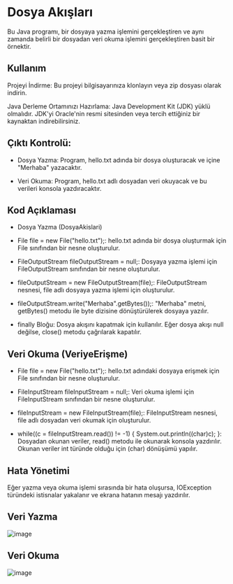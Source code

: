 # Dosya Akışları
Bu Java programı, bir dosyaya yazma işlemini gerçekleştiren ve aynı zamanda belirli bir dosyadan veri okuma işlemini gerçekleştiren basit bir örnektir.

## Kullanım
Projeyi İndirme: Bu projeyi bilgisayarınıza klonlayın veya zip dosyası olarak indirin.

Java Derleme Ortamınızı Hazırlama: Java Development Kit (JDK) yüklü olmalıdır. JDK'yi Oracle'nin resmi sitesinden veya tercih ettiğiniz bir kaynaktan indirebilirsiniz.

## Çıktı Kontrolü:

- Dosya Yazma: Program, hello.txt adında bir dosya oluşturacak ve içine "Merhaba" yazacaktır.

- Veri Okuma: Program, hello.txt adlı dosyadan veri okuyacak ve bu verileri konsola yazdıracaktır.

## Kod Açıklaması
- Dosya Yazma (DosyaAkislari)

- File file = new File("hello.txt");: hello.txt adında bir dosya oluşturmak için File sınıfından bir nesne oluşturulur.

- FileOutputStream fileOutputStream = null;: Dosyaya yazma işlemi için FileOutputStream sınıfından bir nesne oluşturulur.

- fileOutputStream = new FileOutputStream(file);: FileOutputStream nesnesi, file adlı dosyaya yazma işlemi için oluşturulur.

- fileOutputStream.write("Merhaba".getBytes());: "Merhaba" metni, getBytes() metodu ile byte dizisine dönüştürülerek dosyaya yazılır.

- finally Bloğu: Dosya akışını kapatmak için kullanılır. Eğer dosya akışı null değilse, close() metodu çağrılarak kapatılır.

## Veri Okuma (VeriyeErişme)

- File file = new File("hello.txt");: hello.txt adındaki dosyaya erişmek için File sınıfından bir nesne oluşturulur.

- FileInputStream fileInputStream = null;: Veri okuma işlemi için FileInputStream sınıfından bir nesne oluşturulur.

- fileInputStream = new FileInputStream(file);: FileInputStream nesnesi, file adlı dosyadan veri okumak için oluşturulur.

- while((c = fileInputStream.read()) != -1) { System.out.println((char)c); }: Dosyadan okunan veriler, read() metodu ile okunarak konsola yazdırılır. Okunan veriler int türünde olduğu için (char) dönüşümü yapılır.

## Hata Yönetimi
Eğer yazma veya okuma işlemi sırasında bir hata oluşursa, IOException türündeki istisnalar yakalanır ve ekrana hatanın mesajı yazdırılır.


## Veri Yazma 
![image](https://github.com/esmanur-karatas/fileOperationsWithJava/assets/83882274/456133b7-bc5f-4e4e-b411-33f8db715457)


## Veri Okuma 
![image](https://github.com/esmanur-karatas/fileOperationsWithJava/assets/83882274/4dffd695-1757-4fd3-b326-5cef7bcee2b1)

